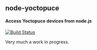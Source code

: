 ## node-yoctopuce
#### Access Yoctopuce devices from node.js
[![Build Status](https://secure.travis-ci.org/schlafsack/node-yoctopuce.png)](http://travis-ci.org/schlafsack/node-yoctopuce)

Very much a work in progress.

